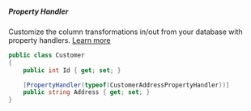 <h5 class="center code-title">Property Handler</h5>

Customize the column transformations in/out from your database with property handlers. [Learn more](/feature/propertyhandlers)

```csharp
public class Customer
{
    public int Id { get; set; }

    [PropertyHandler(typeof(CustomerAddressPropertyHandler))]
    public string Address { get; set; }
}
```